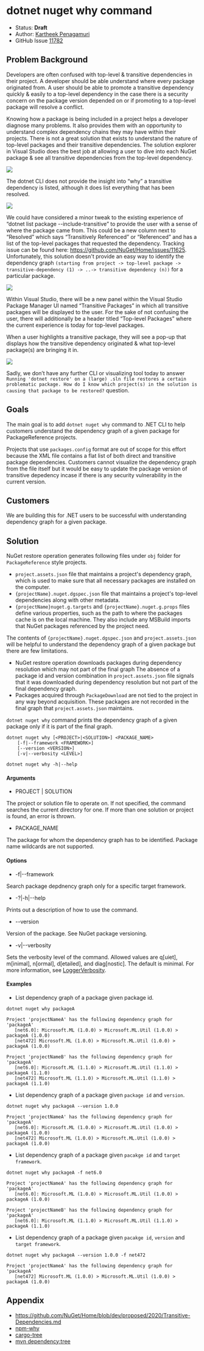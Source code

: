 # dotnet nuget why command

- Status: **Draft**
- Author: [Kartheek Penagamuri](https://github.com/kartheekp-ms)
- GitHub Issue [11782](https://github.com/NuGet/Home/issues/11782)

## Problem Background

Developers are often confused with top-level & transitive dependencies in their project. A developer should be able understand where every package originated from. A user should be able to promote a transitive dependency quickly & easily to a top-level dependency in the case there is a security concern on the package version depended on or if promoting to a top-level package will resolve a conflict.

Knowing how a package is being included in a project helps a developer diagnose many problems. It also provides them with an opportunity to understand complex dependency chains they may have within their projects. There is not a great solution that exists to understand the nature of top-level packages and their transitive dependencies. The solution explorer in Visual Studio does the best job at allowing a user to dive into each NuGet package & see all transitive dependencies from the top-level dependency.

![](../../meta/resources/TransitiveDependencies/SolutionView.png)

The dotnet CLI does not provide the insight into “why” a transitive dependency is listed, although it does list everything that has been resolved.

![](../../meta/resources/TransitiveDependencies/DotNetCLI.png)

We could have considered a minor tweak to the existing experience of “dotnet list package --include-transitive” to provide the user with a sense of where the package came from. This could be a new column next to “Resolved” which says “Transitively Referenced” or “Referenced” and has a list of the top-level packages that requested the dependency. Tracking issue can be found here: https://github.com/NuGet/Home/issues/11625. Unfortunately, this solution doesn't provide an easy way to identify the dependency graph `(starting from project -> top-level package -> transitive-dependency (1) -> ..-> transitive dependency (n))` for a particular package.

![](../../meta/resources/TransitiveDependencies/TransitiveDotNetCLI.png)

Within Visual Studio, there will be a new panel within the Visual Studio Package Manager UI named “Transitive Packages” in which all transitive packages will be displayed to the user. For the sake of not confusing the user, there will additionally be a header titled “Top-level Packages” where the current experience is today for top-level packages.

When a user highlights a transitive package, they will see a pop-up that displays how the transitive dependency originated & what top-level package(s) are bringing it in.

![](../../meta/resources/TransitiveDependencies/TransitiveVSPMUI.png)

Sadly, we don’t have any further CLI or visualizing tool today to answer `Running 'dotnet restore' on a (large) .sln file restores a certain problematic package. How do I know which project(s) in the solution is causing that package to be restored?` question.

## Goals
The main goal is to add `dotnet nuget why` command to .NET CLI to help customers understand the dependency graph of a given package for PackageReference projects.

Projects that use `packages.config` format are out of scope for this effort because the XML file contains a flat list of both direct and transitive package dependencies. Customers cannot visualize the dependency graph from the file itself but it would be easy to update the package version of transitive depedency incase if there is any security vulnerability in the current version.

## Customers
We are building this for .NET users to be successful with understanding dependency graph for a given package.

## Solution
NuGet restore operation generates following files under `obj` folder for `PackageReference` style projects.
- `project.assets.json` file that maintains a project's dependency graph, which is used to make sure that all necessary packages are installed on the computer.
- `{projectName}.nuget.dgspec.json` file that maintains a project's top-level dependencies along with other metadata.
- `{projectName}nuget.g.targets` and `{projectName}.nuget.g.props` files define various properties, such as the path to where the packages cache is on the local machine. They also include any MSBuild imports that NuGet packages referenced by the project need.

The contents of `{projectName}.nuget.dgspec.json` and `project.assets.json` will be helpful to understand the dependency graph of a given package but there are few limitations.

-  NuGet restore operation downloads packages during dependency resolution which may not part of the final graph The absence of a package id and version combination in `project.assets.json` file signals that it was downloaded during dependency resolution but not part of the final dependency graph.
- Packages acquired through `PackageDownload` are not tied to the project in any way beyond acquisition. These packages are not recorded in the final graph that `project.assets.json` maintains.

`dotnet nuget why` command prints the dependency graph of a given package only if it is part of the final graph.

```
dotnet nuget why [<PROJECT>|<SOLUTION>] <PACKAGE_NAME>
    [-f|--framework <FRAMEWORK>]
    [--version <VERSION>]
    [-v|--verbosity <LEVEL>]

dotnet nuget why -h|--help
```
#### Arguments

- PROJECT | SOLUTION

The project or solution file to operate on. If not specified, the command searches the current directory for one. If more than one solution or project is found, an error is thrown.

- PACKAGE_NAME

The package for whom the dependency graph has to be identified. Package name wildcards are not supported.

#### Options

- -f|--framework <FRAMEWORK>

Search package depdnency graph only for a specific target framework.

- -?|-h|--help

Prints out a description of how to use the command.

- --version <VERSION>

Version of the package. See NuGet package versioning.

- -v|--verbosity <VERSION>

Sets the verbosity level of the command. Allowed values are q[uiet], m[inimal], n[ormal], d[etailed], and diag[nostic]. The default is minimal. For more information, see [LoggerVerbosity](https://docs.microsoft.com/en-us/dotnet/api/microsoft.build.framework.loggerverbosity).

#### Examples

- List dependency graph of a package given package id.

```
dotnet nuget why packageA

Project 'projectNameA' has the following dependency graph for 'packageA'
   [net6.0]: Microsoft.ML (1.0.0) > Microsoft.ML.Util (1.0.0) > packageA (1.0.0)
   [net472] Microsoft.ML (1.0.0) > Microsoft.ML.Util (1.0.0) > packageA (1.0.0)

Project 'projectNameB' has the following dependency graph for 'packageA'
   [net6.0]: Microsoft.ML (1.1.0) > Microsoft.ML.Util (1.1.0) > packageA (1.1.0)
   [net472] Microsoft.ML (1.1.0) > Microsoft.ML.Util (1.1.0) > packageA (1.1.0)
```

- List dependency graph of a package given `package id` and `version`.

```
dotnet nuget why packageA --version 1.0.0

Project 'projectNameA' has the following dependency graph for 'packageA'
   [net6.0]: Microsoft.ML (1.0.0) > Microsoft.ML.Util (1.0.0) > packageA (1.0.0)
   [net472] Microsoft.ML (1.0.0) > Microsoft.ML.Util (1.0.0) > packageA (1.0.0)
```
- List dependency graph of a package given `pacakge id` and `target framework`.

```
dotnet nuget why packageA -f net6.0

Project 'projectNameA' has the following dependency graph for 'packageA'
   [net6.0]: Microsoft.ML (1.0.0) > Microsoft.ML.Util (1.0.0) > packageA (1.0.0)

Project 'projectNameB' has the following dependency graph for 'packageA'
   [net6.0]: Microsoft.ML (1.1.0) > Microsoft.ML.Util (1.1.0) > packageA (1.1.0)
```

- List dependency graph of a package given `pacakge id`, `version` and `target framework`.

```
dotnet nuget why packageA --version 1.0.0 -f net472

Project 'projectNameA' has the following dependency graph for 'packageA'
   [net472] Microsoft.ML (1.0.0) > Microsoft.ML.Util (1.0.0) > packageA (1.0.0)
```

## Appendix

- https://github.com/NuGet/Home/blob/dev/proposed/2020/Transitive-Dependencies.md
- [npm-why](https://github.com/amio/npm-why#npm-why-)
- [cargo-tree](https://doc.rust-lang.org/cargo/commands/cargo-tree.html)
- [mvn dependency:tree](https://maven.apache.org/plugins/maven-dependency-plugin/usage.html#dependency:tree)

